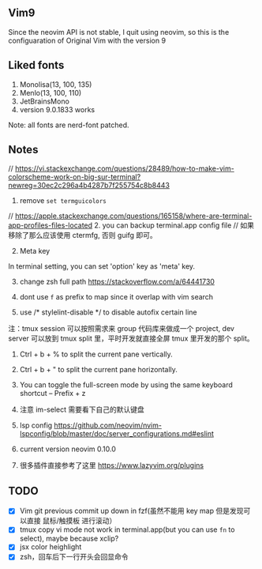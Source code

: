 ## Vim9

Since the neovim API is not stable, I quit using neovim, so this is the configuaration of Original Vim with the version 9

## Liked fonts

1. Monolisa(13, 100, 135)
2. Menlo(13, 100, 110)
3. JetBrainsMono
4. version 9.0.1833 works

Note: all fonts are nerd-font patched.

## Notes

// https://vi.stackexchange.com/questions/28489/how-to-make-vim-colorscheme-work-on-big-sur-terminal?newreg=30ec2c296a4b4287b7f255754c8b8443

1. remove `set termguicolors`

// https://apple.stackexchange.com/questions/165158/where-are-terminal-app-profiles-files-located 2. you can backup terminal.app config file
// 如果移除了那么应该使用 ctermfg, 否则 guifg 即可。

2. Meta key

In terminal setting, you can set 'option' key as 'meta' key.

3. change zsh full path
https://stackoverflow.com/a/64441730

4. dont use `f` as prefix to map since it overlap with vim search
5. use /* stylelint-disable */ to disable autofix certain line

注：tmux session 可以按照需求来 group 代码库来做成一个 project, dev server 可以放到 tmux split 里，平时开发就直接全屏 tmux 里开发的那个 split。

1. Ctrl + b + % to split the current pane vertically.
2. Ctrl + b + " to split the current pane horizontally.
3. You can toggle the full-screen mode by using the same keyboard shortcut – Prefix + z

6. 注意 im-select 需要看下自己的默认键盘
7. lsp config https://github.com/neovim/nvim-lspconfig/blob/master/doc/server_configurations.md#eslint
8. current version neovim 0.10.0
9. 很多插件直接参考了这里 https://www.lazyvim.org/plugins

## TODO

- [x] Vim git previous commit up down in fzf(虽然不能用 key map 但是发现可以直接 鼠标/触摸板 进行滚动）
- [x] tmux copy vi mode not work in terminal.app(but you can use `fn` to select), maybe because xclip?
- [x] jsx color heighlight
- [x] zsh，回车后下一行开头会回显命令
